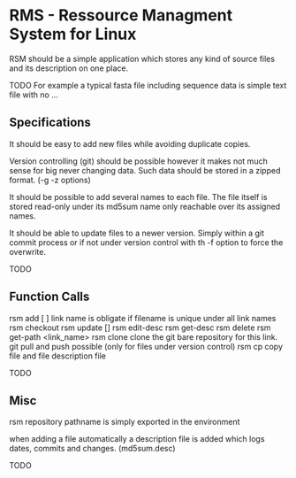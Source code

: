 # RMS - Ressource Managment System for Linux

RSM should be a simple application which stores any kind of source files and its description on one place.

TODO
For example a typical fasta file including sequence data is simple text file with no ...

## Specifications
It should be easy to add new files while avoiding duplicate copies.

Version controlling (git) should be possible however it makes not much sense for big never changing data.
Such data should be stored in a zipped format. (-g -z options)

It should be possible to add several names to each file. The file itself is stored read-only under its
md5sum name only reachable over its assigned names.

It should be able to update files to a newer version. Simply within a git commit process or if not under
version control with th -f option to force the overwrite.

TODO

## Function Calls
rsm add <file-name> [<link-name> <g>]     link name is obligate if filename is unique under all link names
rsm checkout <link-name>
rsm update <link-name> <file-name> <commit> [<f>]
rsm edit-desc <link-name> <description>
rsm get-desc <link-name> <description>
rsm delete <link-name>
rsm get-path <link_name>
rsm clone <link-name>                               clone the git bare repository for this link. git pull and push possible (only for files under version control)
rsm cp <link-name> <path>                           copy file and file description file

TODO

## Misc
rsm repository pathname is simply exported in the environment

when adding a file automatically a description file is added which logs dates, commits and changes. (md5sum.desc)

TODO
